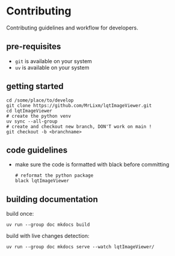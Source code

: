 # Contributing

Contributing guidelines and workflow for developers.

## pre-requisites

- `git` is available on your system
- `uv` is available on your system

## getting started

```shell
cd /some/place/to/develop
git clone https://github.com/MrLixm/lqtImageViewer.git
cd lqtImageViewer
# create the python venv
uv sync --all-group
# create and checkout new branch, DON'T work on main !
git checkout -b <branchname>
```
## code guidelines

- make sure the code is formatted with black before committing
  ```
  # reformat the python package 
  black lqtImageViewer
  ```
    

## building documentation

build once:

```shell
uv run --group doc mkdocs build
```

build with live changes detection:

```shell
uv run --group doc mkdocs serve --watch lqtImageViewer/
```
